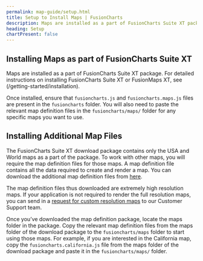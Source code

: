 ```yaml
---
permalink: map-guide/setup.html
title: Setup to Install Maps | FusionCharts
description: Maps are installed as a part of FusionCharts Suite XT package. Once installed, ensure that fusioncharts.js and fusioncharts.maps.js files are present in folder
heading: Setup
chartPresent: false
---
```


## Installing Maps as part of FusionCharts Suite XT

Maps are installed as a part of FusionCharts Suite XT package. For detailed instructions on installing FusionCharts Suite XT or FusionMaps XT, see (/getting-started/installation).

Once installed, ensure that `fusioncharts.js` and `fusioncharts.maps.js` files are present in the `fusioncharts` folder. You will also need to paste the relevant map definition files in the `fusioncharts/maps/` folder for any specific maps you want to use.

## Installing Additional Map Files

The FusionCharts Suite XT download package contains only the USA and World maps as a part of the package. To work with other maps, you will require the map definition files for those maps. A map definition file contains all the data required to create and render a map. You can download the additional map definition files from [here](http://www.fusioncharts.com/download/maps/definition).  

The map definition files thus downloaded are extremely high resolution maps. If your application is not required to render the full resolution maps, you can send in a [request for custom resolution maps](http://www.fusioncharts.com/download/maps/definition/) to our Customer Support team. 

Once you’ve downloaded the map definition package, locate the maps folder in the package. Copy the relevant map definition files from the maps folder of the download package to the `fusioncharts/maps` folder to start using those maps. For example, if you are interested in the California map, copy the `fusioncharts.california.js` file from the maps folder of the download package and paste it in the `fusioncharts/maps/` folder.
